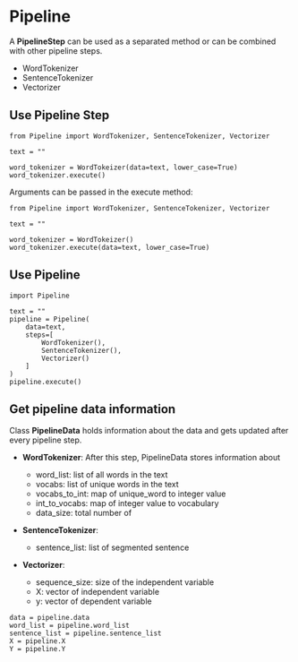 # Pipeline 
A **PipelineStep** can be used as a separated method or can be combined with other pipeline steps.
- WordTokenizer
- SentenceTokenizer
- Vectorizer

## Use Pipeline Step
```
from Pipeline import WordTokenizer, SentenceTokenizer, Vectorizer

text = ""

word_tokenizer = WordTokeizer(data=text, lower_case=True)
word_tokenizer.execute()

```
Arguments can be passed in the execute method:
```
from Pipeline import WordTokenizer, SentenceTokenizer, Vectorizer

text = ""

word_tokenizer = WordTokeizer()
word_tokenizer.execute(data=text, lower_case=True)

```

## Use Pipeline
```
import Pipeline

text = ""
pipeline = Pipeline(
    data=text,
    steps=[
        WordTokenizer(),
        SentenceTokenizer(),
        Vectorizer()
    ]
)
pipeline.execute()
```
## Get pipeline data information
Class **PipelineData** holds information about the data and gets updated after every pipeline step.<br/>
- **WordTokenizer**: After this step, PipelineData stores information about<br/>
    + word_list: list of all words in the text<br/>
    + vocabs: list of unique words in the text<br/>
    + vocabs_to_int: map of unique_word to integer value<br/>
    + int_to_vocabs: map of integer value to vocabulary<br/>
    + data_size: total number of

- **SentenceTokenizer**:<br/>
    + sentence_list: list of segmented sentence<br/>

- **Vectorizer**:<br/>
    + sequence_size: size of the independent variable<br/>
    + X: vector of independent variable<br/>
    + y: vector of dependent variable<br/>
    
```
data = pipeline.data
word_list = pipeline.word_list
sentence_list = pipeline.sentence_list
X = pipeline.X
Y = pipeline.Y
```
